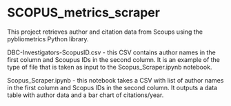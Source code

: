 # SCOPUS_metrics_scraper
This project retrieves author and citation data from Scoups using the pybliometrics Python library. 

DBC-Investigators-ScopusID.csv - this CSV contains author names in the first column and Scoupus IDs in the second column. It is an example of the type of file that is taken as input to the Scopus_Scraper.ipynb notebook. 

Scopus_Scraper.ipynb - this notebook takes a CSV with list of author names in the first column and Scopus IDs in the second column. It outputs a data table with author data and a bar chart of citations/year. 
